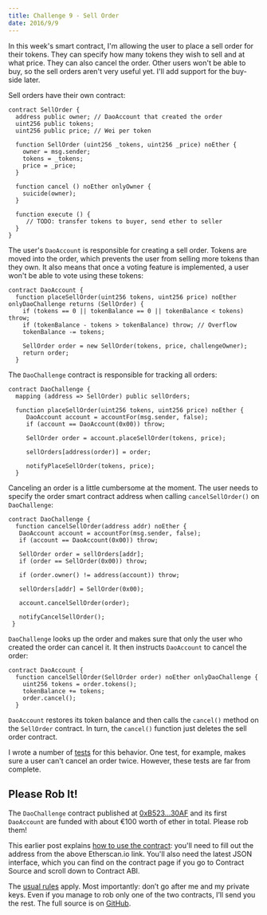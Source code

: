 ```yaml
---
title: Challenge 9 - Sell Order
date: 2016/9/9
---
```


In this week's smart contract, I'm allowing the user to place a sell order for their tokens. They can specify how many tokens they wish to sell and at what price. They can also cancel the order. Other users won't be able to buy, so the sell orders aren't very useful yet. I'll add support for the buy-side later.

<!-- more -->

Sell orders have their own contract:

	contract SellOrder {
	  address public owner; // DaoAccount that created the order
	  uint256 public tokens;
	  uint256 public price; // Wei per token

	  function SellOrder (uint256 _tokens, uint256 _price) noEther {
	    owner = msg.sender;
	    tokens = _tokens;
	    price = _price;
	  }

	  function cancel () noEther onlyOwner {
	    suicide(owner);
	  }

	  function execute () {
	  	 // TODO: transfer tokens to buyer, send ether to seller
	  }
	}

The user's `DaoAccount` is responsible for creating a sell order. Tokens are moved into the order, which prevents the user from selling more tokens than they own. It also means that once a voting feature is implemented, a user won't be able to vote using these tokens:

	contract DaoAccount {
	  function placeSellOrder(uint256 tokens, uint256 price) noEther onlyDaoChallenge returns (SellOrder) {
	    if (tokens == 0 || tokenBalance == 0 || tokenBalance < tokens) throw;
	    if (tokenBalance - tokens > tokenBalance) throw; // Overflow
	    tokenBalance -= tokens;

	    SellOrder order = new SellOrder(tokens, price, challengeOwner);
	    return order;
	  }

The `DaoChallenge` contract is responsible for tracking all orders:

	contract DaoChallenge {
	  mapping (address => SellOrder) public sellOrders;

	  function placeSellOrder(uint256 tokens, uint256 price) noEther {
		 DaoAccount account = accountFor(msg.sender, false);
		 if (account == DaoAccount(0x00)) throw;

		 SellOrder order = account.placeSellOrder(tokens, price);

		 sellOrders[address(order)] = order;

		 notifyPlaceSellOrder(tokens, price);
	  }

Canceling an order is a little cumbersome at the moment. The user needs to specify the order smart contract address when calling `cancelSellOrder()` on `DaoChallenge`:

	contract DaoChallenge {
	  function cancelSellOrder(address addr) noEther {
       DaoAccount account = accountFor(msg.sender, false);
       if (account == DaoAccount(0x00)) throw;

       SellOrder order = sellOrders[addr];
       if (order == SellOrder(0x00)) throw;

       if (order.owner() != address(account)) throw;

       sellOrders[addr] = SellOrder(0x00);

       account.cancelSellOrder(order);

       notifyCancelSellOrder();
     }

`DaoChallenge` looks up the order and makes sure that only the user who created the order can cancel it. It then instructs `DaoAccount` to cancel the order:

    contract DaoAccount {
      function cancelSellOrder(SellOrder order) noEther onlyDaoChallenge {
        uint256 tokens = order.tokens();
        tokenBalance += tokens;
        order.cancel();
      }

`DaoAccount` restores its token balance and then calls the `cancel()` method on the `SellOrder` contract. In turn, the `cancel()` function just deletes the sell order contract.

I wrote a number of [tests](https://github.com/Sjors/dao-challenge/tree/challenge-9/contracts) for this behavior. One test, for example, makes sure a user can't cancel an order twice. However, these tests are far from complete.

## Please Rob It!

The `DaoChallenge` contract published at [0xB523...30AF](https://etherscan.io/address/0xb5232102E71a7ff376EBdEaE59E19D031CBE30Af) and its first `DaoAccount` are funded with about €100 worth of ether in total. Please rob them!

This earlier post explains [how to use the contract](https://medium.com/@dao.challenge/challenge-5-segregated-funds-usability-6e749badb24d#.hy9rb52lu): you'll need to fill out the address from the above Etherscan.io link. You'll also need the latest JSON interface, which you can find on the contract page if you go to Contract Source and scroll down to Contract ABI.

The [usual rules](https://medium.com/@dao.challenge/challenge-1-296cb5dab68f) apply. Most importantly: don’t go after me and my private keys. Even if you manage to rob only one of the two contracts, I’ll send you the rest. The full source is on [GitHub](https://github.com/Sjors/dao-challenge/tree/challenge-9).
